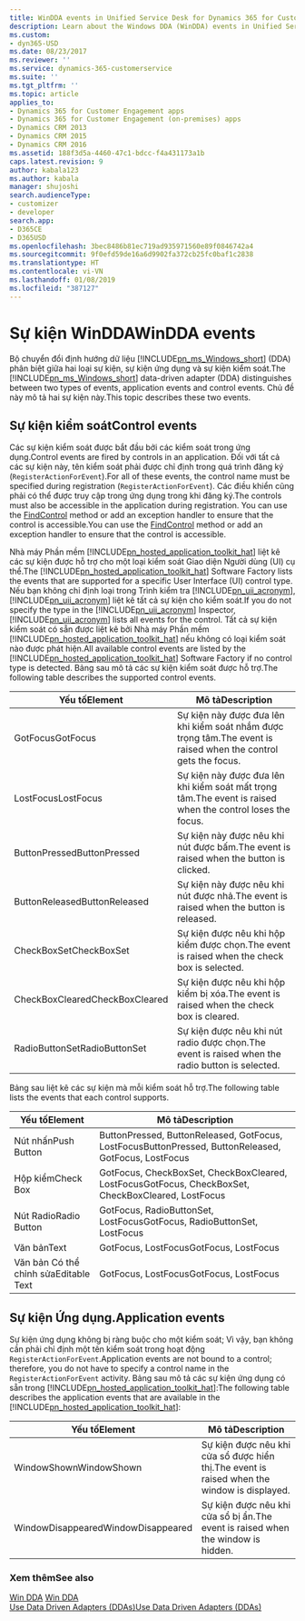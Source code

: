 ```yaml
---
title: WinDDA events in Unified Service Desk for Dynamics 365 for Customer Engagement apps| MicrosoftDocs
description: Learn about the Windows DDA (WinDDA) events in Unified Service Desk.
ms.custom:
- dyn365-USD
ms.date: 08/23/2017
ms.reviewer: ''
ms.service: dynamics-365-customerservice
ms.suite: ''
ms.tgt_pltfrm: ''
ms.topic: article
applies_to:
- Dynamics 365 for Customer Engagement apps
- Dynamics 365 for Customer Engagement (on-premises) apps
- Dynamics CRM 2013
- Dynamics CRM 2015
- Dynamics CRM 2016
ms.assetid: 188f3d5a-4460-47c1-bdcc-f4a431173a1b
caps.latest.revision: 9
author: kabala123
ms.author: kabala
manager: shujoshi
search.audienceType:
- customizer
- developer
search.app:
- D365CE
- D365USD
ms.openlocfilehash: 3bec8486b81ec719ad935971560e89f0846742a4
ms.sourcegitcommit: 9f0efd59de16a6d9902fa372cb25fc0baf1c2838
ms.translationtype: HT
ms.contentlocale: vi-VN
ms.lasthandoff: 01/08/2019
ms.locfileid: "387127"
---
```

# <a name="windda-events"></a><span data-ttu-id="5708f-103">Sự kiện WinDDA</span><span class="sxs-lookup"><span data-stu-id="5708f-103">WinDDA events</span></span>
<span data-ttu-id="5708f-104">Bộ chuyển đổi định hướng dữ liệu [!INCLUDE[pn_ms_Windows_short](../includes/pn-ms-windows-short.md)] (DDA) phân biệt giữa hai loại sự kiện, sự kiện ứng dụng và sự kiện kiểm soát.</span><span class="sxs-lookup"><span data-stu-id="5708f-104">The [!INCLUDE[pn_ms_Windows_short](../includes/pn-ms-windows-short.md)] data-driven adapter (DDA) distinguishes between two types of events, application events and control events.</span></span> <span data-ttu-id="5708f-105">Chủ đề này mô tả hai sự kiện này.</span><span class="sxs-lookup"><span data-stu-id="5708f-105">This topic describes these two events.</span></span>  
  
<a name="control"></a>   
## <a name="control-events"></a><span data-ttu-id="5708f-106">Sự kiện kiểm soát</span><span class="sxs-lookup"><span data-stu-id="5708f-106">Control events</span></span>  
 <span data-ttu-id="5708f-107">Các sự kiện kiểm soát được bắt đầu bởi các kiểm soát trong ứng dụng.</span><span class="sxs-lookup"><span data-stu-id="5708f-107">Control events are fired by controls in an application.</span></span> <span data-ttu-id="5708f-108">Đối với tất cả các sự kiện này, tên kiểm soát phải được chỉ định trong quá trình đăng ký (`RegisterActionForEvent`).</span><span class="sxs-lookup"><span data-stu-id="5708f-108">For all of these events, the control name must be specified during registration (`RegisterActionForEvent`).</span></span> <span data-ttu-id="5708f-109">Các điều khiển cũng phải có thể được truy cập trong ứng dụng trong khi đăng ký.</span><span class="sxs-lookup"><span data-stu-id="5708f-109">The controls must also be accessible in the application during registration.</span></span> <span data-ttu-id="5708f-110">You can use the [FindControl](https://docs.microsoft.com/dotnet/api/microsoft.uii.hostedapplicationtoolkit.datadrivenadapter.operationtype.findcontrol) method or add an exception handler to ensure that the control is accessible.</span><span class="sxs-lookup"><span data-stu-id="5708f-110">You can use the [FindControl](https://docs.microsoft.com/dotnet/api/microsoft.uii.hostedapplicationtoolkit.datadrivenadapter.operationtype.findcontrol) method or add an exception handler to ensure that the control is accessible.</span></span>  
  
 <span data-ttu-id="5708f-111">Nhà máy Phần mềm [!INCLUDE[pn_hosted_application_toolkit_hat](../includes/pn-hosted-application-toolkit-hat.md)] liệt kê các sự kiện được hỗ trợ cho một loại kiểm soát Giao diện Người dùng (UI) cụ thể.</span><span class="sxs-lookup"><span data-stu-id="5708f-111">The [!INCLUDE[pn_hosted_application_toolkit_hat](../includes/pn-hosted-application-toolkit-hat.md)] Software Factory lists the events that are supported for a specific User Interface (UI) control type.</span></span> <span data-ttu-id="5708f-112">Nếu bạn không chỉ định loại trong Trình kiểm tra [!INCLUDE[pn_uii_acronym](../includes/pn-uii-acronym.md)], [!INCLUDE[pn_uii_acronym](../includes/pn-uii-acronym.md)] liệt kê tất cả sự kiện cho kiểm soát.</span><span class="sxs-lookup"><span data-stu-id="5708f-112">If you do not specify the type in the [!INCLUDE[pn_uii_acronym](../includes/pn-uii-acronym.md)] Inspector, [!INCLUDE[pn_uii_acronym](../includes/pn-uii-acronym.md)] lists all events for the control.</span></span> <span data-ttu-id="5708f-113">Tất cả sự kiện kiểm soát có sẵn được liệt kê bởi Nhà máy Phần mềm [!INCLUDE[pn_hosted_application_toolkit_hat](../includes/pn-hosted-application-toolkit-hat.md)] nếu không có loại kiểm soát nào được phát hiện.</span><span class="sxs-lookup"><span data-stu-id="5708f-113">All available control events are listed by the [!INCLUDE[pn_hosted_application_toolkit_hat](../includes/pn-hosted-application-toolkit-hat.md)] Software Factory if no control type is detected.</span></span> <span data-ttu-id="5708f-114">Bảng sau mô tả các sự kiện kiểm soát được hỗ trợ.</span><span class="sxs-lookup"><span data-stu-id="5708f-114">The following table describes the supported control events.</span></span>  
  
|<span data-ttu-id="5708f-115">Yếu tố</span><span class="sxs-lookup"><span data-stu-id="5708f-115">Element</span></span>|<span data-ttu-id="5708f-116">Mô tả</span><span class="sxs-lookup"><span data-stu-id="5708f-116">Description</span></span>|  
|-------------|-----------------|  
|<span data-ttu-id="5708f-117">GotFocus</span><span class="sxs-lookup"><span data-stu-id="5708f-117">GotFocus</span></span>|<span data-ttu-id="5708f-118">Sự kiện này được đưa lên khi kiểm soát nhắm được trọng tâm.</span><span class="sxs-lookup"><span data-stu-id="5708f-118">The event is raised when the control gets the focus.</span></span>|  
|<span data-ttu-id="5708f-119">LostFocus</span><span class="sxs-lookup"><span data-stu-id="5708f-119">LostFocus</span></span>|<span data-ttu-id="5708f-120">Sự kiện này được đưa lên khi kiểm soát mất trọng tâm.</span><span class="sxs-lookup"><span data-stu-id="5708f-120">The event is raised when the control loses the focus.</span></span>|  
|<span data-ttu-id="5708f-121">ButtonPressed</span><span class="sxs-lookup"><span data-stu-id="5708f-121">ButtonPressed</span></span>|<span data-ttu-id="5708f-122">Sự kiện này được nêu khi nút được bấm.</span><span class="sxs-lookup"><span data-stu-id="5708f-122">The event is raised when the button is clicked.</span></span>|  
|<span data-ttu-id="5708f-123">ButtonReleased</span><span class="sxs-lookup"><span data-stu-id="5708f-123">ButtonReleased</span></span>|<span data-ttu-id="5708f-124">Sự kiện này được nêu khi nút được nhả.</span><span class="sxs-lookup"><span data-stu-id="5708f-124">The event is raised when the button is released.</span></span>|  
|<span data-ttu-id="5708f-125">CheckBoxSet</span><span class="sxs-lookup"><span data-stu-id="5708f-125">CheckBoxSet</span></span>|<span data-ttu-id="5708f-126">Sự kiện được nêu khi hộp kiểm được chọn.</span><span class="sxs-lookup"><span data-stu-id="5708f-126">The event is raised when the check box is selected.</span></span>|  
|<span data-ttu-id="5708f-127">CheckBoxCleared</span><span class="sxs-lookup"><span data-stu-id="5708f-127">CheckBoxCleared</span></span>|<span data-ttu-id="5708f-128">Sự kiện được nêu khi hộp kiểm bị xóa.</span><span class="sxs-lookup"><span data-stu-id="5708f-128">The event is raised when the check box is cleared.</span></span>|  
|<span data-ttu-id="5708f-129">RadioButtonSet</span><span class="sxs-lookup"><span data-stu-id="5708f-129">RadioButtonSet</span></span>|<span data-ttu-id="5708f-130">Sự kiện được nêu khi nút radio được chọn.</span><span class="sxs-lookup"><span data-stu-id="5708f-130">The event is raised when the radio button is selected.</span></span>|  
  
 <span data-ttu-id="5708f-131">Bảng sau liệt kê các sự kiện mà mỗi kiểm soát hỗ trợ.</span><span class="sxs-lookup"><span data-stu-id="5708f-131">The following table lists the events that each control supports.</span></span>  
  
|<span data-ttu-id="5708f-132">Yếu tố</span><span class="sxs-lookup"><span data-stu-id="5708f-132">Element</span></span>|<span data-ttu-id="5708f-133">Mô tả</span><span class="sxs-lookup"><span data-stu-id="5708f-133">Description</span></span>|  
|-------------|-----------------|  
|<span data-ttu-id="5708f-134">Nút nhấn</span><span class="sxs-lookup"><span data-stu-id="5708f-134">Push Button</span></span>|<span data-ttu-id="5708f-135">ButtonPressed, ButtonReleased, GotFocus, LostFocus</span><span class="sxs-lookup"><span data-stu-id="5708f-135">ButtonPressed, ButtonReleased, GotFocus, LostFocus</span></span>|  
|<span data-ttu-id="5708f-136">Hộp kiểm</span><span class="sxs-lookup"><span data-stu-id="5708f-136">Check Box</span></span>|<span data-ttu-id="5708f-137">GotFocus, CheckBoxSet, CheckBoxCleared, LostFocus</span><span class="sxs-lookup"><span data-stu-id="5708f-137">GotFocus, CheckBoxSet, CheckBoxCleared, LostFocus</span></span>|  
|<span data-ttu-id="5708f-138">Nút Radio</span><span class="sxs-lookup"><span data-stu-id="5708f-138">Radio Button</span></span>|<span data-ttu-id="5708f-139">GotFocus, RadioButtonSet, LostFocus</span><span class="sxs-lookup"><span data-stu-id="5708f-139">GotFocus, RadioButtonSet, LostFocus</span></span>|  
|<span data-ttu-id="5708f-140">Văn bản</span><span class="sxs-lookup"><span data-stu-id="5708f-140">Text</span></span>|<span data-ttu-id="5708f-141">GotFocus, LostFocus</span><span class="sxs-lookup"><span data-stu-id="5708f-141">GotFocus, LostFocus</span></span>|  
|<span data-ttu-id="5708f-142">Văn bản Có thể chỉnh sửa</span><span class="sxs-lookup"><span data-stu-id="5708f-142">Editable Text</span></span>|<span data-ttu-id="5708f-143">GotFocus, LostFocus</span><span class="sxs-lookup"><span data-stu-id="5708f-143">GotFocus, LostFocus</span></span>|  
  
<a name="application"></a>   
## <a name="application-events"></a><span data-ttu-id="5708f-144">Sự kiện Ứng dụng.</span><span class="sxs-lookup"><span data-stu-id="5708f-144">Application events</span></span>  
 <span data-ttu-id="5708f-145">Sự kiện ứng dụng không bị ràng buộc cho một kiểm soát; Vì vậy, bạn không cần phải chỉ định một tên kiểm soát trong hoạt động `RegisterActionForEvent`.</span><span class="sxs-lookup"><span data-stu-id="5708f-145">Application events are not bound to a control; therefore, you do not have to specify a control name in the `RegisterActionForEvent` activity.</span></span> <span data-ttu-id="5708f-146">Bảng sau mô tả các sự kiện ứng dụng có sẵn trong [!INCLUDE[pn_hosted_application_toolkit_hat](../includes/pn-hosted-application-toolkit-hat.md)]:</span><span class="sxs-lookup"><span data-stu-id="5708f-146">The following table describes the application events that are available in the [!INCLUDE[pn_hosted_application_toolkit_hat](../includes/pn-hosted-application-toolkit-hat.md)]:</span></span>  
  
|<span data-ttu-id="5708f-147">Yếu tố</span><span class="sxs-lookup"><span data-stu-id="5708f-147">Element</span></span>|<span data-ttu-id="5708f-148">Mô tả</span><span class="sxs-lookup"><span data-stu-id="5708f-148">Description</span></span>|  
|-------------|-----------------|  
|<span data-ttu-id="5708f-149">WindowShown</span><span class="sxs-lookup"><span data-stu-id="5708f-149">WindowShown</span></span>|<span data-ttu-id="5708f-150">Sự kiện được nêu khi cửa sổ được hiển thị.</span><span class="sxs-lookup"><span data-stu-id="5708f-150">The event is raised when the window is displayed.</span></span>|  
|<span data-ttu-id="5708f-151">WindowDisappeared</span><span class="sxs-lookup"><span data-stu-id="5708f-151">WindowDisappeared</span></span>|<span data-ttu-id="5708f-152">Sự kiện được nêu khi cửa sổ bị ẩn.</span><span class="sxs-lookup"><span data-stu-id="5708f-152">The event is raised when the window is hidden.</span></span>|  
  
### <a name="see-also"></a><span data-ttu-id="5708f-153">Xem thêm</span><span class="sxs-lookup"><span data-stu-id="5708f-153">See also</span></span>  
 <span data-ttu-id="5708f-154">[Win DDA](../unified-service-desk/windda.md) </span><span class="sxs-lookup"><span data-stu-id="5708f-154">[Win DDA](../unified-service-desk/windda.md) </span></span>  
 [<span data-ttu-id="5708f-155">Use Data Driven Adapters (DDAs)</span><span class="sxs-lookup"><span data-stu-id="5708f-155">Use Data Driven Adapters (DDAs)</span></span>](../unified-service-desk/use-data-driven-adapters-ddas.md)
